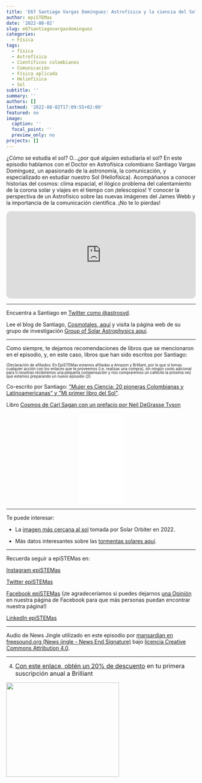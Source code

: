 ```yaml
---
title: 'E67 Santiago Vargas Domínguez: Astrofísica y la ciencia del Sol'
author: epiSTEMas
date: '2022-08-02'
slug: e67santiagovargasdominguez
categories:
  - Física
tags:
  - física
  - Astrofísica
  - Científicos colombianos
  - Comunicación
  - Física aplicada
  - Heliofísica
  - Sol
subtitle: ''
summary: ''
authors: []
lastmod: '2022-08-02T17:09:55+02:00'
featured: no
image:
  caption: ''
  focal_point: ''
  preview_only: no
projects: []
---
```


¿Cómo se estudia el sol? O...¿por qué alguien estudiaría el sol? En este episodio hablamos con el Doctor en Astrofísica colombiano Santiago Vargas Domínguez, un apasionado de la astronomía, la comunicación, y especializado en estudiar nuestro Sol (Heliofísica). Acompáñanos a conocer historias del cosmos: clima espacial, el ilógico problema del calentamiento de la corona solar y viajes en el tiempo con ¡telescopios! Y conocer la perspectiva de un Astrofísico sobre las nuevas imágenes del James Webb y la importancia de la comunicación científica. ¡No te lo pierdas!


<iframe style="border-radius:12px" src="https://open.spotify.com/embed/episode/2rg7CcjC5VhqdmfOZQ9Ks1?utm_source=generator&theme=0" width="100%" height="232" frameBorder="0" allowfullscreen="" allow="autoplay; clipboard-write; encrypted-media; fullscreen; picture-in-picture"></iframe>


- - - - -

Encuentra a Santiago en [Twitter como @astrosvd](https://twitter.com/astrosvd). 


Lee el blog de Santiago, [Cosmotales, aquí](https://cosmotales.co/) y visita la página web de su grupo de investigación [Group of Solar Astrophysics aquí](https://oangosa2012.wixsite.com/gosa).  


- - - - -


Como siempre, te dejamos recomendaciones de libros que se mencionaron en el episodio, y, en este caso, libros que han sido escritos por Santiago:

<font size = 1.5> <p style = "line-height:1"> 
(Declaración de afiliados: En EpiSTEMas estamos afiliadas a Amazon y Brilliant, por lo que si tomas cualquier acción con los enlaces que te proveemos (i.e. realizas una compra), sin ningún costo adicional para tí nosotras recibiremos una pequeña compensación y nos compraremos un cafecito la próxima vez que estemos preparando un nuevo episodio 😉) 
</font> </p>


Co-escrito por Santiago: ["Mujer es Ciencia: 20 pioneras Colombianas y Latinoamericanas" y "Mi primer libro del Sol"](http://ciencias.bogota.unal.edu.co/menu-principal/publicaciones/mi-primer-libro-de/).  


Libro [Cosmos de Carl Sagan con un prefacio por Neil DeGrasse Tyson](https://amzn.to/3Qj0jDP)

<center>
<iframe sandbox="allow-popups allow-scripts allow-modals allow-forms allow-same-origin" style="width:120px;height:240px;" marginwidth="0" marginheight="0" scrolling="no" frameborder="0" src="//ws-na.amazon-adsystem.com/widgets/q?ServiceVersion=20070822&OneJS=1&Operation=GetAdHtml&MarketPlace=US&source=ss&ref=as_ss_li_til&ad_type=product_link&tracking_id=braeunerd04-20&language=en_US&marketplace=amazon&region=US&placement=B004W0HZN4&asins=B004W0HZN4&linkId=4cfa582fc8a1be8d3718d05c3c0a32e0&show_border=true&link_opens_in_new_window=true"></iframe>
</center>


- - - - -


Te puede interesar:

- La [imagen más cercana al sol](https://www.space.com/closest-ever-sun-photo-solar-orbiter) tomada por Solar Orbiter en 2022.

- Más datos interesantes sobre las [tormentas solares aquí](https://www.nasa.gov/mission_pages/sunearth/spaceweather/index.html).   

- - - - -

Recuerda seguir a epiSTEMas en:

[Instagram epiSTEMas](https://www.instagram.com/epistemas/)  

[Twitter epiSTEMas](https://twitter.com/epiSTEMas_Pod)

[Facebook epiSTEMas](https://www.facebook.com/epiSTEMasPod) (¡te agradeceríamos si puedes dejarnos [una Opinión](https://www.facebook.com/epiSTEMasPod/reviews/) en nuestra página de Facebook para que más personas puedan encontrar nuestra página!)

[LinkedIn epiSTEMas](https://www.linkedin.com/company/epistemas-podcast/)

- - - - -

Audio de News Jingle utilizado en este episodio por [mansardian en freesound.org (News jingle - News End Signature)](https://freesound.org/people/mansardian/sounds/61322/) bajo [licencia Creative Commons Attribution 4.0](https://creativecommons.org/licenses/by/4.0/).

- - - - -

<font size="3"> 

4) [Con este enlace, obtén un 20% de descuento](https://brilliant.sjv.io/c/2994553/1003358/12858?subId1=EpiSTEMas&u=http%3A%2F%2Fbrilliant.org%2Fimpactnetwork%2F) en tu primera suscripción anual a Brilliant </font>


<a href="https://brilliant.sjv.io/c/2994553/1003364/12858?subId1=epiSTEMas&u=http%3A%2F%2Fbrilliant.org%2Fimpactnetwork%2F%3Firclickid%3D%7Bclickid%7D%26utm_medium%3Daffiliates%26utm_campaign%3D%7Birpid%7D%26utm_source%3D%7Bmp_value1%7D%26utm_content%3D%7Btimestamp%7D_%7Biradtype%7D_%7Biradname%7D%26utm_term%3D%7Bmp_value2%7D" target="_top" id="1003364"><img src="//a.impactradius-go.com/display-ad/12858-1003364" border="0" alt="" width="300" height="250"/></a><img height="0" width="0" src="https://imp.pxf.io/i/2994553/1003364/12858?subId1=epiSTEMas" style="position:absolute;visibility:hidden;" border="1" />
